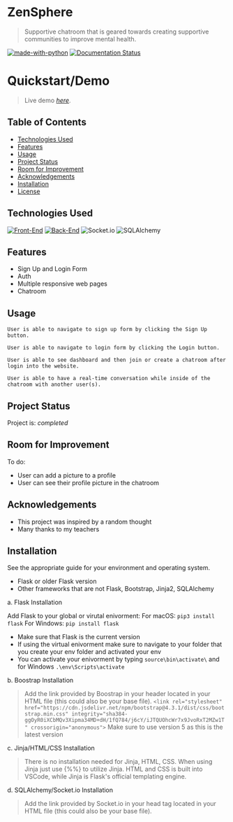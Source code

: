 # ZenSphere
> Supportive chatroom that is geared towards creating supportive communities to improve mental health.
> 
[![made-with-python](https://img.shields.io/badge/Made%20with-Python-1f425f.svg)](https://www.python.org/)
[![Documentation Status](https://readthedocs.org/projects/ansicolortags/badge/?version=latest)](http://ansicolortags.readthedocs.io/?badge=latest)

# Quickstart/Demo
> Live demo [_here_](https://www.example.com). <!-- If you have the project hosted somewhere, include the link here. -->

## Table of Contents
* [Technologies Used](#technologies-used)
* [Features](#features)
* [Usage](#usage)
* [Project Status](#project-status)
* [Room for Improvement](#room-for-improvement)
* [Acknowledgements](#acknowledgements)
* [Installation](#installation)
* [License](#license)

## Technologies Used
[![Front-End](https://skillicons.dev/icons?i=html,css,bootstrap)](https://skillicons.dev)
[![Back-End](https://skillicons.dev/icons?i=flask,py)](https://skillicons.dev)
![Socket.io](https://img.shields.io/badge/Socket.io-black?style=for-the-badge&logo=socket.io&badgeColor=010101)
![SQLAlchemy](https://img.shields.io/badge/sqlalchemy-black?style=for-the-badge&logo=sqlalchemy&badgeColor=010101)
  
## Features
- Sign Up and Login Form
- Auth
- Multiple responsive web pages
- Chatroom

## Usage
`User is able to navigate to sign up form by clicking the Sign Up button.`
>
`User is able to navigate to login form by clicking the Login button.`
>
`User is able to see dashboard and then join or create a chatroom after login into the website.`
>
`User is able to have a real-time conversation while inside of the chatroom with another user(s).`

## Project Status
Project is: _completed_ 

## Room for Improvement
To do:
- User can add a picture to a profile
- User can see their profile picture in the chatroom

## Acknowledgements
- This project was inspired by a random thought
- Many thanks to my teachers

## Installation
See the appropriate guide for your environment and operating system.
- Flask or older Flask version
- Other frameworks that are not Flask, Bootstrap, Jinja2, SQLAlchemy
>
  a. Flask Installation
>
  Add Flask to your global or virutal enivorment:
  For macOS:
  `pip3 install flask`
  For Windows:
  `pip install flask`
- Make sure that Flask is the current version
- If using the virtual enivorment make sure to navigate to your folder that you create your env folder and activated your env
- You can activate your enivorment by typing `source\bin\activate\` and for Windows `.\env\Scripts\activate`
>
  b. Boostrap Installation
> Add the link provided by Boostrap in your header located in your HTML file (this could also be your base file).
  >  `<link rel="stylesheet" href="https://cdn.jsdelivr.net/npm/bootstrap@4.3.1/dist/css/bootstrap.min.css" integrity="sha384-ggOyR0iXCbMQv3Xipma34MD+dH/1fQ784/j6cY/iJTQUOhcWr7x9JvoRxT2MZw1T" crossorigin="anonymous">`
  > Make sure to use version 5 as this is the latest version
>
  c. Jinja/HTML/CSS Installation
> There is no installation needed for Jinja, HTML, CSS. When using Jinja just use {%%} to utilize Jinja.
> HTML and CSS is built into VSCode, while Jinja is Flask's official templating engine.

  d. SQLAlchemy/Socket.io Installation
> Add the link provided by Socket.io in your head tag located in your HTML file (this could also be your base file).
  >  <script src="https://cdnjs.cloudflare.com/ajax/libs/socket.io/4.0.1/socket.io.js"
      integrity="sha512-q/dWJ3kcmjBLU4Qc47E4A9kTB4m3wuTY7vkFJDTZKjTs8jhyGQnaUrxa0Ytd0ssMZhbNua9hE+E7Qv1j+DyZwA=="
      crossorigin="anonymous"></script>
> SQLAlchemy can be installed by using `pip3 install flask_sqlalchemy` or `pip install flask_sqlalchemy`

## License
- Licensed under Apache 2.0
[(Back to top)](#table-of-contents)
